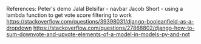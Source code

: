 References:
Peter's demo
Jalal Belsifar - navbar
Jacob Short - using a lambda function to get vote score filtering to work
https://stackoverflow.com/questions/39398031/django-booleanfield-as-a-dropdown
https://stackoverflow.com/questions/27868802/django-how-to-sum-downvote-and-upvote-elements-of-a-model-in-models-py-and-not